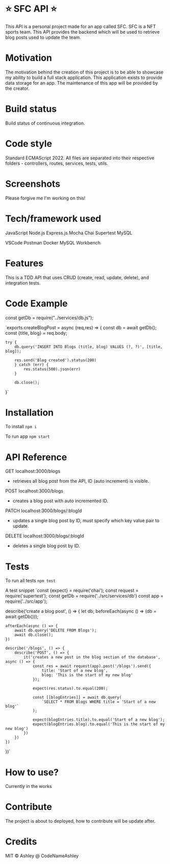# ⭐ SFC API ⭐
This API is a personal project made for an app called SFC. SFC is a NFT sports team. This API provides the backend which will be used to retrieve blog posts used to update the team. 

# Motivation
The motivation behind the creation of this project is to be able to showcase my ability to build a full stack application. This application exists to provide data storage for an app. The maintenance of this app will be provided by the creator.

# Build status
Build status of continuous integration.

# Code style
Standard ECMAScript 2022. All files are separated into their respective folders - controllers, routes, services, tests, utils.

# Screenshots
Please forgive me I'm working on this!

# Tech/framework used
JavaScript
Node.js
Express.js
Mocha
Chai
Supertest
MySQL

VSCode
Postman
Docker
MySQL Workbench


# Features
This is a TDD API that uses CRUD (create, read, update, delete), and integration tests.

# Code Example
const getDb = require("../services/db.js");


`exports.createBlogPost = async (req,res) => {
    const db = await getDb();
    const {title, blog} = req.body;

    try {
        db.query('INSERT INTO Blogs (title, blog) VALUES (?, ?)', [title, blog]);

        res.send('Blog created').status(200)
        } catch (err) {
            res.status(500).json(err)
        }

        db.close();
}`

# Installation
To install
`npm i`

To run app
`npm start`

# API Reference
GET localhost:3000/blogs
- retrieves all blog post from the API, ID (auto increment) is visible.
  
POST localhost:3000/blogs
- creates a blog post with auto incremented ID.

PATCH localhost:3000/blogs/:blogId
- updates a single blog post by ID, must specify which key value pair to update.

DELETE localhost:3000/blogs/:blogId
- deletes a single blog post by ID.


# Tests
To run all tests
`npm test`

A test snippet
`const {expect} = require('chai');
const request = require('supertest');
const getDb = require('../src/services/db')
const app = require('../src/app');

describe('create a blog post', () => {
    let db;
    beforeEach(async () => (db = await getDb()));

    afterEach(async () => {
        await db.query('DELETE FROM Blogs');
        await db.close();
    })

    describe('/blogs', () => {
        describe('POST', () => {
            it('creates a new post in the blog section of the database', async () => {
                const res = await request(app).post('/blogs').send({
                    title: 'Start of a new blog',
                    blog: 'This is the start of my new blog'
                });

                expect(res.status).to.equal(200);

                const [[blogEntries]] = await db.query(
                    `SELECT * FROM Blogs WHERE title = 'Start of a new blog'`
                );

                expect(blogEntries.title).to.equal('Start of a new blog');
                expect(blogEntries.blog).to.equal('This is the start of my new blog')
            })
        })
    })
})`

# How to use?
Currently in the works

# Contribute
The project is about to deployed, how to contribute will be update after.

# Credits
MIT © Ashley @ CodeNameAshley